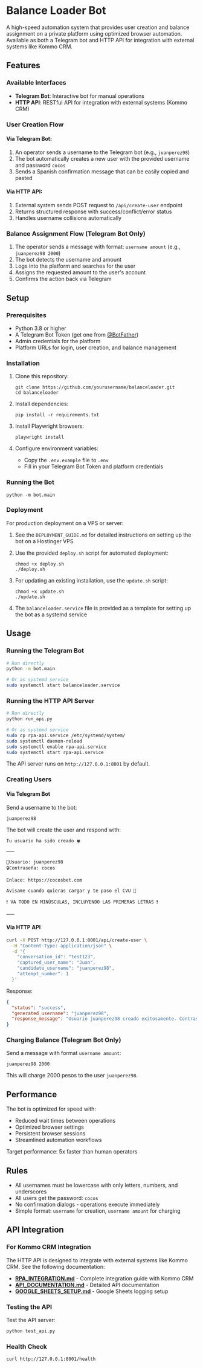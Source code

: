 # Balance Loader Bot

A high-speed automation system that provides user creation and balance assignment on a private platform using optimized browser automation. Available as both a Telegram bot and HTTP API for integration with external systems like Kommo CRM.

## Features

### Available Interfaces

- **Telegram Bot**: Interactive bot for manual operations
- **HTTP API**: RESTful API for integration with external systems (Kommo CRM)

### User Creation Flow

#### Via Telegram Bot:

1. An operator sends a username to the Telegram bot (e.g., `juanperez98`)
2. The bot automatically creates a new user with the provided username and password `cocos`
3. Sends a Spanish confirmation message that can be easily copied and pasted

#### Via HTTP API:

1. External system sends POST request to `/api/create-user` endpoint
2. Returns structured response with success/conflict/error status
3. Handles username collisions automatically

### Balance Assignment Flow (Telegram Bot Only)

1. The operator sends a message with format: `username amount` (e.g., `juanperez98 2000`)
2. The bot detects the username and amount
3. Logs into the platform and searches for the user
4. Assigns the requested amount to the user's account
5. Confirms the action back via Telegram

## Setup

### Prerequisites

- Python 3.8 or higher
- A Telegram Bot Token (get one from [@BotFather](https://t.me/BotFather))
- Admin credentials for the platform
- Platform URLs for login, user creation, and balance management

### Installation

1. Clone this repository:

   ```
   git clone https://github.com/yourusername/balanceloader.git
   cd balanceloader
   ```

2. Install dependencies:

   ```
   pip install -r requirements.txt
   ```

3. Install Playwright browsers:

   ```
   playwright install
   ```

4. Configure environment variables:
   - Copy the `.env.example` file to `.env`
   - Fill in your Telegram Bot Token and platform credentials

### Running the Bot

```
python -m bot.main
```

### Deployment

For production deployment on a VPS or server:

1. See the `DEPLOYMENT_GUIDE.md` for detailed instructions on setting up the bot on a Hostinger VPS
2. Use the provided `deploy.sh` script for automated deployment:

   ```
   chmod +x deploy.sh
   ./deploy.sh
   ```

3. For updating an existing installation, use the `update.sh` script:

   ```
   chmod +x update.sh
   ./update.sh
   ```

4. The `balanceloader.service` file is provided as a template for setting up the bot as a systemd service

## Usage

### Running the Telegram Bot

```bash
# Run directly
python -m bot.main

# Or as systemd service
sudo systemctl start balanceloader.service
```

### Running the HTTP API Server

```bash
# Run directly
python run_api.py

# Or as systemd service
sudo cp rpa-api.service /etc/systemd/system/
sudo systemctl daemon-reload
sudo systemctl enable rpa-api.service
sudo systemctl start rpa-api.service
```

The API server runs on `http://127.0.0.1:8001` by default.

### Creating Users

#### Via Telegram Bot

Send a username to the bot:

```
juanperez98
```

The bot will create the user and respond with:

```
Tu usuario ha sido creado 🍀

———

🔑Usuario: juanperez98
🔒Contraseña: cocos

Enlace: https://cocosbet.com

Avisame cuando quieras cargar y te paso el CVU 💫

❗️ VA TODO EN MINÚSCULAS, INCLUYENDO LAS PRIMERAS LETRAS ❗️

———
```

#### Via HTTP API

```bash
curl -X POST http://127.0.0.1:8001/api/create-user \
  -H "Content-Type: application/json" \
  -d '{
    "conversation_id": "test123",
    "captured_user_name": "Juan",
    "candidate_username": "juanperez98",
    "attempt_number": 1
  }'
```

Response:

```json
{
  "status": "success",
  "generated_username": "juanperez98",
  "response_message": "Usuario juanperez98 creado exitosamente. Contraseña: cocos"
}
```

### Charging Balance (Telegram Bot Only)

Send a message with format `username amount`:

```
juanperez98 2000
```

This will charge 2000 pesos to the user `juanperez98`.

## Performance

The bot is optimized for speed with:

- Reduced wait times between operations
- Optimized browser settings
- Persistent browser sessions
- Streamlined automation workflows

Target performance: 5x faster than human operators

## Rules

- All usernames must be lowercase with only letters, numbers, and underscores
- All users get the password: `cocos`
- No confirmation dialogs - operations execute immediately
- Simple format: `username` for creation, `username amount` for charging

## API Integration

### For Kommo CRM Integration

The HTTP API is designed to integrate with external systems like Kommo CRM. See the following documentation:

- **[RPA_INTEGRATION.md](RPA_INTEGRATION.md)** - Complete integration guide with Kommo CRM
- **[API_DOCUMENTATION.md](API_DOCUMENTATION.md)** - Detailed API documentation
- **[GOOGLE_SHEETS_SETUP.md](GOOGLE_SHEETS_SETUP.md)** - Google Sheets logging setup

### Testing the API

Test the API server:

```bash
python test_api.py
```

### Health Check

```bash
curl http://127.0.0.1:8001/health
```

